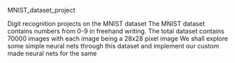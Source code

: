 MNIST_dataset_project

Digit recognition projects on the MNIST dataset
The MNIST dataset contains numbers from 0-9 in freehand writing.
The total dataset contains 70000 images with each image being a 28x28 pixel image
We shall explore some simple neural nets through this dataset and implement our custom made neural nets for the same

